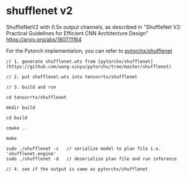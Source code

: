 # shufflenet v2

ShuffleNetV2 with 0.5x output channels, as described in
 "ShuffleNet V2: Practical Guidelines for Efficient CNN Architecture Design"
            <https://arxiv.org/abs/1807.11164>

For the Pytorch implementation, you can refer to [pytorchx/shufflenet](https://github.com/wang-xinyu/pytorchx/tree/master/shufflenet)

```
// 1. generate shufflenet.wts from [pytorchx/shufflenet](https://github.com/wang-xinyu/pytorchx/tree/master/shufflenet)

// 2. put shufflenet.wts into tensorrtx/shufflenet

// 3. build and run

cd tensorrtx/shufflenet

mkdir build

cd build

cmake ..

make

sudo ./shufflenet -s   // serialize model to plan file i.e. 'shufflenet.engine'
sudo ./shufflenet -d   // deserialize plan file and run inference

// 4. see if the output is same as pytorchx/shufflenet
```


